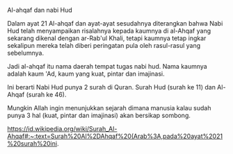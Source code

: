 Al-ahqaf dan nabi Hud

Dalam ayat 21 Al-ahqaf dan ayat-ayat sesudahnya diterangkan bahwa Nabi Hud telah menyampaikan risalahnya kepada kaumnya di al-Ahqaf yang sekarang dikenal dengan ar-Rab'ul Khali, tetapi kaumnya tetap ingkar sekalipun mereka telah diberi peringatan pula oleh rasul-rasul yang sebelumnya.

Jadi al-ahqaf itu nama daerah tempat tugas nabi hud.
Nama kaumnya adalah kaum 'Ad, kaum yang kuat, pintar dan imajinasi.

Ini berarti Nabi Hud punya 2 surah di Quran.
Surah Hud (surah ke 11) dan Al-Ahqaf (surah ke 46).

Mungkin Allah ingin menunjukkan sejarah dimana manusia kalau sudah punya 3 hal (kuat, pintar dan imajinasi) akan bersikap sombong. 

https://id.wikipedia.org/wiki/Surah_Al-Ahqaf#:~:text=Surah%20Al%2DAhqaf%20(Arab%3A,pada%20ayat%2021%20surah%20ini.